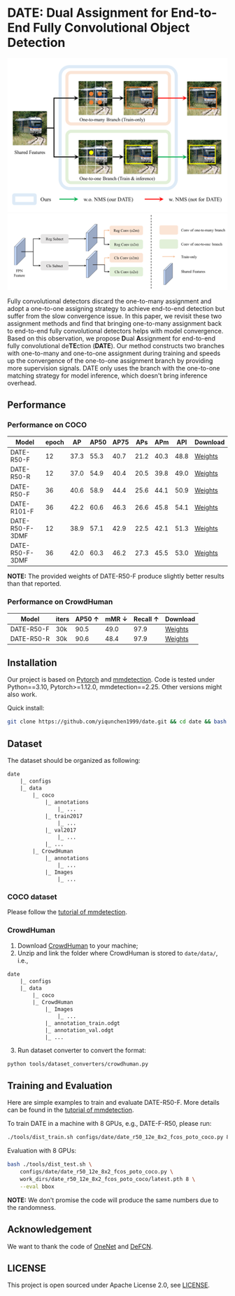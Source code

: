 
# DATE: Dual Assignment for End-to-End Fully Convolutional Object Detection

![Core](./asserts/Core.png) ![Architecture](./asserts/Arch.png)

Fully convolutional detectors discard the one-to-many assignment and adopt a one-to-one assigning strategy to achieve end-to-end detection but suffer from the slow convergence issue. In this paper, we revisit these two assignment methods and find that bringing one-to-many assignment back to end-to-end fully convolutional detectors helps with model convergence. Based on this observation, we propose **D**ual **A**ssignment for end-to-end fully convolutional de**TE**ction (**DATE**). Our method constructs two branches with one-to-many and one-to-one assignment during training and speeds up the convergence of the one-to-one assignment branch by providing more supervision signals. DATE only uses the branch with the one-to-one matching strategy for model inference, which doesn't bring inference overhead. 

## Performance

### Performance on COCO

| Model       | epoch | AP | AP50 | AP75 | APs | APm | APl | Download |
| ----------- | ----- | -- | ---- | ---- | --- | --- | --- | ---------- |
| DATE-R50-F  | 12    |37.3| 55.3 | 40.7 | 21.2| 40.3| 48.8| [Weights](https://mailsdueducn-my.sharepoint.com/:u:/g/personal/201700181055_mail_sdu_edu_cn/EZ3CzL3SVgtEkccSjsz0-CcBUbZasnvOXRYKnCMu6qfRYA?e=vPzh0n) |
| DATE-R50-R  | 12    |37.0| 54.9 | 40.4 | 20.5| 39.8| 49.0| [Weights](https://mailsdueducn-my.sharepoint.com/:u:/g/personal/201700181055_mail_sdu_edu_cn/EQiJyIZ5m4tCjgz_ORscvxQBX5PAvAWds0UdZxNk-zCDJQ?e=ax9Ty1) |
| DATE-R50-F  | 36    |40.6| 58.9 | 44.4 | 25.6| 44.1| 50.9| [Weights](https://mailsdueducn-my.sharepoint.com/:u:/g/personal/201700181055_mail_sdu_edu_cn/EfpK-HGolPBCv9Zv0j0739gB5ifDEViNJ4HBZTlu7-6a9w?e=mTfdzm) |
| DATE-R101-F | 36    |42.2| 60.6 | 46.3 | 26.6| 45.8| 54.1| [Weights](https://mailsdueducn-my.sharepoint.com/:u:/g/personal/201700181055_mail_sdu_edu_cn/EVDHUZemYPhOkcdkXvJD67cBtHdnO0941t4_h5M9OGUcjw?e=Clpo0e) |
| DATE-R50-F-3DMF| 12 |38.9| 57.1 | 42.9 | 22.5| 42.1| 51.3| [Weights](https://mailsdueducn-my.sharepoint.com/:u:/g/personal/201700181055_mail_sdu_edu_cn/EVAXXEcwhpdMghEzhaQTaqsBYqKfcRdnadPuM4xZiAqiWw?e=C7EokO) |
| DATE-R50-F-3DMF| 36 |42.0| 60.3 | 46.2 | 27.3| 45.5| 53.0| [Weights](https://mailsdueducn-my.sharepoint.com/:u:/g/personal/201700181055_mail_sdu_edu_cn/Ef-J9gQPR3ZOn0UMoci5m2kBHo9S0H-5aM6jNzqj4bWhDw?e=PT18i7) |

**NOTE:** The provided weights of DATE-R50-F produce slightly better results than that reported.

### Performance on CrowdHuman

| Model       | iters | AP50 $\uparrow$ | mMR $\downarrow$  | Recall $\uparrow$ | Download |
| ----------- | ----- | ---- | ---- | ------ | ---------- |
| DATE-R50-F  | 30k   | 90.5 | 49.0 | 97.9   | [Weights](https://mailsdueducn-my.sharepoint.com/:u:/g/personal/201700181055_mail_sdu_edu_cn/EUZdioib2OVAg4TlSlMcDOABrMaP5r6ndA-O4zYrVPZt1Q?e=ig4nbW) |
| DATE-R50-R  | 30k   | 90.6 | 48.4 | 97.9   | [Weights](https://mailsdueducn-my.sharepoint.com/:u:/g/personal/201700181055_mail_sdu_edu_cn/EV7Nxs5KuX1Cr24GshiqJtkB1pmTf3MTbLx5PkVBBtTHvQ?e=ak1EJ6) |

## Installation

Our project is based on [Pytorch](https://pytorch.org/) and [mmdetection](https://github.com/open-mmlab/mmdetection/). Code is tested under Python==3.10, Pytorch>=1.12.0, mmdetection==2.25. Other versions might also work.

Quick install:
```bash
git clone https://github.com/yiqunchen1999/date.git && cd date && bash -i ./install.sh
```

## Dataset

The dataset should be organized as following:
```
date
    |_ configs
    |_ data
        |_ coco
            |_ annotations
                |_ ...
            |_ train2017
                |_ ...
            |_ val2017
                |_ ...
            |_ ...
        |_ CrowdHuman
            |_ annotations
                |_ ...
            |_ Images
                |_ ...
```

### COCO dataset

Please follow the [tutorial of mmdetection](https://mmdetection.readthedocs.io/en/stable/1_exist_data_model.html#prepare-datasets).

### CrowdHuman

1. Download [CrowdHuman](https://www.crowdhuman.org/) to your machine;
2. Unzip and link the folder where CrowdHuman is stored to `date/data/`, i.e., 
```
date
    |_ configs
    |_ data
        |_ coco
        |_ CrowdHuman
            |_ Images
                |_ ...
            |_ annotation_train.odgt
            |_ annotation_val.odgt
            |_ ...
```
3. Run dataset converter to convert the format:
```bash
python tools/dataset_converters/crowdhuman.py
```

## Training and Evaluation

Here are simple examples to train and evaluate DATE-R50-F. More details can be found in the [tutorial of mmdetection](https://mmdetection.readthedocs.io/en/stable/1_exist_data_model.html#).

To train DATE in a machine with 8 GPUs, e.g., DATE-F-R50, please run:
```bash
./tools/dist_train.sh configs/date/date_r50_12e_8x2_fcos_poto_coco.py 8
```

Evaluation with 8 GPUs:
```bash
bash ./tools/dist_test.sh \
    configs/date/date_r50_12e_8x2_fcos_poto_coco.py \
    work_dirs/date_r50_12e_8x2_fcos_poto_coco/latest.pth 8 \
    --eval bbox
```

**NOTE:** We don't promise the code will produce the same numbers due to the randomness.

## Acknowledgement

We want to thank the code of [OneNet](https://github.com/PeizeSun/OneNet) and [DeFCN](https://github.com/Megvii-BaseDetection/DeFCN). 

## LICENSE

This project is open sourced under Apache License 2.0, see [LICENSE](./LICENSE.txt).
